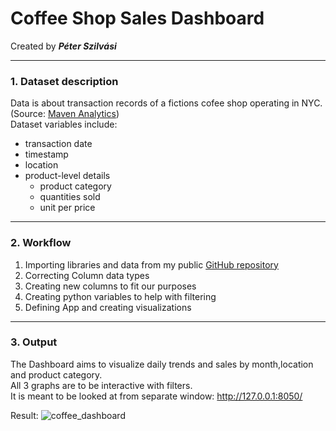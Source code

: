 # Coffee Shop Sales Dashboard
Created by ***Péter Szilvási***

---
### 1. Dataset description
Data is about transaction records of a fictions cofee shop operating in NYC.<br>
(Source: [Maven Analytics](https://mavenanalytics.io/data-playground?page=2&pageSize=5))<br>
Dataset variables include:
- transaction date
- timestamp 
- location
- product-level details
    - product category
    - quantities sold
    - unit per price
---
### 2. Workflow
1. Importing libraries and data from my public [GitHub repository](https://github.com/szilvasipeter2000/Data_Visualization)
2. Correcting Column data types
3. Creating new columns to fit our purposes
4. Creating python variables to help with filtering
5. Defining App and creating visualizations
---
### 3. Output
The Dashboard aims to visualize daily trends and sales by month,location and product category.<br>
All 3 graphs are to be interactive with filters.<br>
It is meant to be looked at from separate window: http://127.0.0.1:8050/

Result:
![coffee_dashboard](https://github.com/szilvasipeter2000/Data_Visualization/assets/144559314/012946c4-fba9-4985-a4e2-cd2ab79a6d70)
